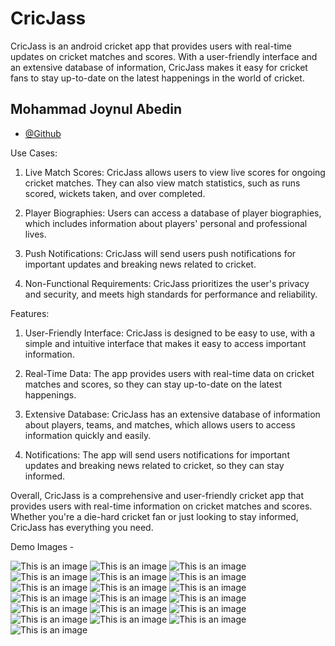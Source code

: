 # CricJass

CricJass is an android cricket app that provides users with real-time updates on cricket matches and
scores. With a user-friendly interface and an extensive database of information, CricJass makes it
easy for cricket fans to stay up-to-date on the latest happenings in the world of cricket.

## Mohammad Joynul Abedin

- [@Github](https://github.com/abedinjoynul07/)

Use Cases:

1. Live Match Scores: CricJass allows users to view live scores for ongoing cricket matches. They
   can also view match statistics, such as runs scored, wickets taken, and over completed.

2. Player Biographies: Users can access a database of player biographies, which includes information
   about players' personal and professional lives.

3. Push Notifications: CricJass will send users push notifications for important updates and
   breaking news related to cricket.

4. Non-Functional Requirements: CricJass prioritizes the user's privacy and security, and meets high
   standards for performance and reliability.

Features:

1. User-Friendly Interface: CricJass is designed to be easy to use, with a simple and intuitive
   interface that makes it easy to access important information.

2. Real-Time Data: The app provides users with real-time data on cricket matches and scores, so they
   can stay up-to-date on the latest happenings.

3. Extensive Database: CricJass has an extensive database of information about players, teams, and
   matches, which allows users to access information quickly and easily.

4. Notifications: The app will send users notifications for important updates and breaking news
   related to cricket, so they can stay informed.

Overall, CricJass is a comprehensive and user-friendly cricket app that provides users with
real-time information on cricket matches and scores. Whether you're a die-hard cricket fan or just
looking to stay informed, CricJass has everything you need.

Demo Images -

![This is an image](CricJass/DarkMood%20(1).png)
![This is an image](CricJass/DarkMood%20(2).png)
![This is an image](CricJass/DarkMood%20(3).png)
![This is an image](CricJass/DarkMood%20(4).png)
![This is an image](CricJass/DarkMood%20(5).png)
![This is an image](CricJass/DarkMood%20(6).png)
![This is an image](CricJass/DarkMood%20(7).png)
![This is an image](CricJass/DarkMood%20(8).png)
![This is an image](CricJass/DarkMood%20(9).png)
![This is an image](CricJass/DarkMood%20(10).png)
![This is an image](CricJass/DarkMood%20(11).png)
![This is an image](CricJass/DarkMood%20(12).png)
![This is an image](CricJass/LightMood%20(1).png)
![This is an image](CricJass/LightMood%20(2).png)
![This is an image](CricJass/LightMood%20(3).png)
![This is an image](CricJass/LightMood%20(4).png)
![This is an image](CricJass/LightMood%20(5).png)
![This is an image](CricJass/LightMood%20(6).png)
![This is an image](CricJass/LightMood%20(7).png)

